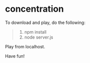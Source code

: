 # concentration

To download and play, do the following:

>1) npm install
>2) node server.js

Play from localhost.

Have fun!
